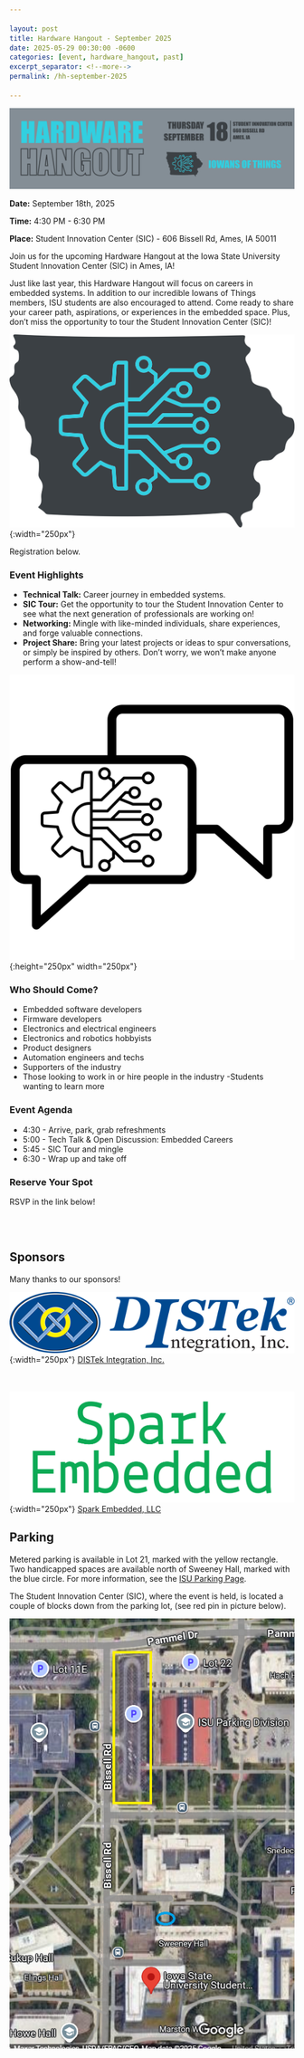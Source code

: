 ```yaml
---

layout: post
title: Hardware Hangout - September 2025
date: 2025-05-29 00:30:00 -0600
categories: [event, hardware_hangout, past]
excerpt_separator: <!--more-->
permalink: /hh-september-2025

---
```


![Banner](/assets/images/banner_hardware_hangout_2025_09.png)

**Date:**  September 18th, 2025

**Time:**  4:30 PM - 6:30 PM

**Place:** Student Innovation Center (SIC) - 606 Bissell Rd, Ames, IA 50011

Join us for the upcoming Hardware Hangout at the Iowa State University Student Innovation Center (SIC) in Ames, IA!

Just like last year, this Hardware Hangout will focus on careers in embedded systems. In addition to our incredible Iowans of Things members, ISU students are also encouraged to attend. Come ready to share your career path, aspirations, or experiences in the embedded space. Plus, don’t miss the opportunity to tour the Student Innovation Center (SIC)!


![Logo](/assets/images/iowans_of_things.png){:width="250px"}

Registration below.

<!--more-->  
<!--the above "comment" tells the main page where to put the break-->

### Event Highlights

- **Technical Talk:** Career journey in embedded systems. 
- **SIC Tour:** Get the opportunity to tour the Student Innovation Center to see what the next generation of professionals are working on!
- **Networking:** Mingle with like-minded individuals, share experiences, and forge valuable connections.
- **Project Share:** Bring your latest projects or ideas to spur conversations, or simply be inspired by others. Don’t worry, we won’t make anyone perform a show-and-tell!

![Icon](/assets/images/icon_hardware_hangout.png){:height="250px" width="250px"}

### Who Should Come?

- Embedded software developers
- Firmware developers
- Electronics and electrical engineers
- Electronics and robotics hobbyists
- Product designers
- Automation engineers and techs
- Supporters of the industry
- Those looking to work in or hire people in the industry
-Students wanting to learn more

### Event Agenda

- 4:30 - Arrive, park, grab refreshments
- 5:00 - Tech Talk & Open Discussion: Embedded Careers
- 5:45 - SIC Tour and mingle
- 6:30 - Wrap up and take off

### Reserve Your Spot

RSVP in the link below!
<script charset="utf-8" type="text/javascript" src="//js.hsforms.net/forms/embed/v2.js"></script>
<script>
hbspt.forms.create({
portalId: "48052701",
formId: "17d30435-2f13-4e96-afb3-83e4bd540b69",
region: "na1"
});
</script>

<br /><br />

## Sponsors

Many thanks to our sponsors!

![DISTek Logo](/assets/images/DISTek_Logo.png){:width="250px"}
[DISTek Integration, Inc.](https://distek.com/)

<br /><br />
![SE Logo](/assets/images/spark_embedded_logo_transparent.png){:width="250px"}
[Spark Embedded, LLC](https://sparkembedded.com/)


## Parking 

Metered parking is available in Lot 21, marked with the yellow rectangle. Two handicapped spaces are available north of Sweeney Hall, marked with the blue circle. For more information, see the [ISU Parking Page](https://www.parking.iastate.edu/visitor). 

The Student Innovation Center (SIC), where the event is held, is located a couple of blocks down from the parking lot, (see red pin in picture below). 


![Parking Image](../assets/images/ISU_Parking.png)